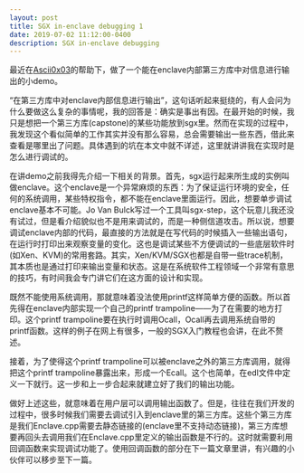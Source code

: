 ```yaml
---
layout: post
title: SGX in-enclave debugging 1
date: 2019-07-02 11:12:00-0400
description: SGX in-enclave debugging
---
```


最近在[Ascii0x03](https://github.com/a3135134)的帮助下，做了一个能在enclave内部第三方库中对信息进行输出的小demo。

“在第三方库中对enclave内部信息进行输出”，这句话听起来挺绕的，有人会问为什么要做这么复杂的事情呢，我的回答是：确实是事出有因。在最开始的时候，我只是想把一个第三方库(capstone)的某些功能放到sgx里。然而在实现的过程中，我发现这个看似简单的工作其实并没有那么容易，总会需要输出一些东西，借此来查看是哪里出了问题。具体遇到的坑在本文中就不详述，这里就讲讲我在实现时是怎么进行调试的。

在讲demo之前我得先介绍一下相关的背景。首先，sgx运行起来所生成的实例叫做enclave。这个enclave是一个异常麻烦的东西：为了保证运行环境的安全，任何的系统调用，某些特权指令，都不能在enclave里面运行。因此，想要单步调试enclave基本不可能。Jo Van Bulck写过一个工具叫sgx-step，这个玩意儿我还没有试过，但是看介绍貌似也不是用来调试的，而是一种侧信道攻击。所以说，想要调试enclave内部的代码，最直接的方法就是在写代码的时候插入一些输出语句，在运行时打印出来观察变量的变化。这也是调试某些不方便调试的一些底层软件时(如Xen、KVM)的常用套路。其实，Xen/KVM/SGX也都是自带一些trace机制，其本质也是通过打印来输出变量和状态。这是在系统软件工程领域一个非常有意思的技巧，有时间我会专门讲它们在这方面的设计和实现。

既然不能使用系统调用，那就意味着没法使用printf这样简单方便的函数。所以首先得在enclave内部实现一个自己的printf trampoline——为了在需要的地方打印。这个printf trampoline要在执行时调用Ocall，Ocall再去调用系统自带的printf函数。这样的例子在网上有很多，一般的SGX入门教程也会讲，在此不赘述。

接着，为了使得这个printf trampoline可以被enclave之外的第三方库调用，就得把这个printf trampoline暴露出来，形成一个Ecall。这个也简单，在edl文件中定义一下就行。这一步和上一步合起来就建立好了我们的输出功能。

做好上述这些，就意味着在用户层可以调用输出函数了。但是，往往在我们开发的过程中，很多时候我们需要去调试引入到enclave里的第三方库。这些个第三方库是我们Enclave.cpp需要去静态链接的(enclave里不支持动态链接)，第三方库想要再回头去调用我们在Enclave.cpp里定义的输出函数是不行的。这时就需要利用回调函数来实现调试功能了。使用回调函数的部分在下一篇文章里讲，有兴趣的小伙伴可以移步至下一篇。